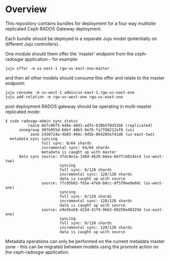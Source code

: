 # Overview

This repository contains bundles for deployment for a four way
multisite replicated Ceph RADOS Gateway deployment.

Each bundle should be deployed in a separate Juju model (potentially
on different Juju controllers).

One module should them offer the 'master' endpoint from the ceph-radosgw
application - for example:

```
juju offer -m us-east-1 rgw-us-east-one:master
```

and then all other models should consume this offer and relate to the
master endpoint:

```
juju consume -m us-west-1 admin/us-east-1.rgw-us-east-one
juju add-relation -m rgw-us-west-one rgw-us-east-one
```

post deployment RADOS gateway should be operating in multi-master
replicated mode:

```
$ sudo radosgw-admin sync status
          realm 667c06f5-648e-40d1-adfe-638b5f0d52b6 (replicated)
      zonegroup 30fb055d-66bf-40b3-9e76-fa7f98212ef8 (us)
           zone 2430724a-4b03-494c-9d5b-864285ef41d6 (us-east-two)
  metadata sync syncing
                full sync: 0/64 shards
                incremental sync: 64/64 shards
                metadata is caught up with master
      data sync source: 3fdc0e1a-148d-4b26-b6ea-b67fcb014ec4 (us-west-two)
                        syncing
                        full sync: 0/128 shards
                        incremental sync: 128/128 shards
                        data is caught up with source
                source: 7fcd5b02-f65e-47e8-b8cc-8f5f0ee0e0dc (us-west-one)
                        syncing
                        full sync: 0/128 shards
                        incremental sync: 128/128 shards
                        data is caught up with source
                source: e9e5ba58-d23d-41f9-9b63-69250a40329d (us-east-one)
                        syncing
                        full sync: 0/128 shards
                        incremental sync: 128/128 shards
                        data is caught up with source
```

Metadata operations can only be performed on the current metadata master
zone - this can be migrated between models using the promote action on
the ceph-radosgw application.
